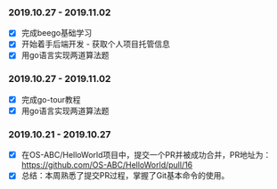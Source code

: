 ### 2019.10.27 - 2019.11.02
- [x] 完成beego基础学习
- [x] 开始着手后端开发 - 获取个人项目托管信息
- [x] 用go语言实现两道算法题

### 2019.10.27 - 2019.11.02
- [x] 完成go-tour教程
- [x] 用go语言实现两道算法题

### 2019.10.21 - 2019.10.27
- [x] 在OS-ABC/HelloWorld项目中，提交一个PR并被成功合并，PR地址为：https://github.com/OS-ABC/HelloWorld/pull/16
- [x] 总结：本周熟悉了提交PR过程，掌握了Git基本命令的使用。
